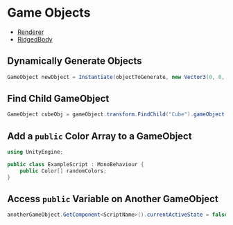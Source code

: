 # Game Objects

- [Renderer](/GameObjects/Renderer.md)
- [RidgedBody](/GameObjects/RidgedBody.md)

## Dynamically Generate Objects

```csharp
GameObject newObject = Instantiate(objectToGenerate, new Vector3(0, 0, 0), Quaternion.identity);
```

## Find Child GameObject

```csharp
GameObject cubeObj = gameObject.transform.FindChild("Cube").gameObject;
```

## Add a `public` Color Array to a GameObject

```csharp
using UnityEngine;

public class ExampleScript : MonoBehaviour {
	public Color[] randomColors;
}
```

## Access `public` Variable on Another GameObject

```csharp
anotherGameObject.GetComponent<ScriptName>().currentActiveState = false;
```

